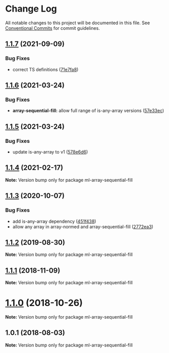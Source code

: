 # Change Log

All notable changes to this project will be documented in this file.
See [Conventional Commits](https://conventionalcommits.org) for commit guidelines.

## [1.1.7](https://github.com/mljs/array/compare/ml-array-sequential-fill@1.1.6...ml-array-sequential-fill@1.1.7) (2021-09-09)


### Bug Fixes

* correct TS definitions ([71e7fa8](https://github.com/mljs/array/commit/71e7fa8ace065634d047ff30e842f0426b239b4a))





## [1.1.6](https://github.com/mljs/array/compare/ml-array-sequential-fill@1.1.5...ml-array-sequential-fill@1.1.6) (2021-03-24)


### Bug Fixes

* **array-sequential-fill:** allow full range of is-any-array versions ([57e33ec](https://github.com/mljs/array/commit/57e33ec994dd7e4f8c8587c4c983d7cfd5150714))





## [1.1.5](https://github.com/mljs/array/compare/ml-array-sequential-fill@1.1.4...ml-array-sequential-fill@1.1.5) (2021-03-24)


### Bug Fixes

* update is-any-array to v1 ([578e6d6](https://github.com/mljs/array/commit/578e6d68a429ebc72a2eaa991eec6baf377f2405))





## [1.1.4](https://github.com/mljs/array/compare/ml-array-sequential-fill@1.1.3...ml-array-sequential-fill@1.1.4) (2021-02-17)

**Note:** Version bump only for package ml-array-sequential-fill





## [1.1.3](https://github.com/mljs/array/compare/ml-array-sequential-fill@1.1.2...ml-array-sequential-fill@1.1.3) (2020-10-07)


### Bug Fixes

* add is-any-array dependency ([451f438](https://github.com/mljs/array/commit/451f43807d3d290aefb6f813408438a1121ce2f7))
* allow any array in array-normed and array-sequential-fill ([2772ea3](https://github.com/mljs/array/commit/2772ea352c3948b657eb7ae537b04d3e2c287d3d))






## [1.1.2](https://github.com/mljs/array/compare/ml-array-sequential-fill@1.1.1...ml-array-sequential-fill@1.1.2) (2019-08-30)

**Note:** Version bump only for package ml-array-sequential-fill





## [1.1.1](https://github.com/mljs/array/compare/ml-array-sequential-fill@1.1.0...ml-array-sequential-fill@1.1.1) (2018-11-09)

**Note:** Version bump only for package ml-array-sequential-fill





# [1.1.0](https://github.com/mljs/array/compare/ml-array-sequential-fill@1.0.1...ml-array-sequential-fill@1.1.0) (2018-10-26)

**Note:** Version bump only for package ml-array-sequential-fill





<a name="1.0.1"></a>
## 1.0.1 (2018-08-03)




**Note:** Version bump only for package ml-array-sequential-fill
